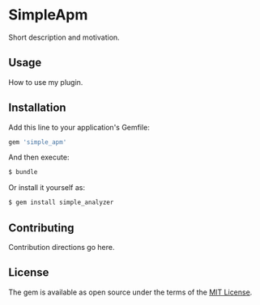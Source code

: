 # SimpleApm
Short description and motivation.

## Usage
How to use my plugin.

## Installation
Add this line to your application's Gemfile:

```ruby
gem 'simple_apm'
```

And then execute:
```bash
$ bundle
```

Or install it yourself as:
```bash
$ gem install simple_analyzer
```

## Contributing
Contribution directions go here.

## License
The gem is available as open source under the terms of the [MIT License](http://opensource.org/licenses/MIT).
